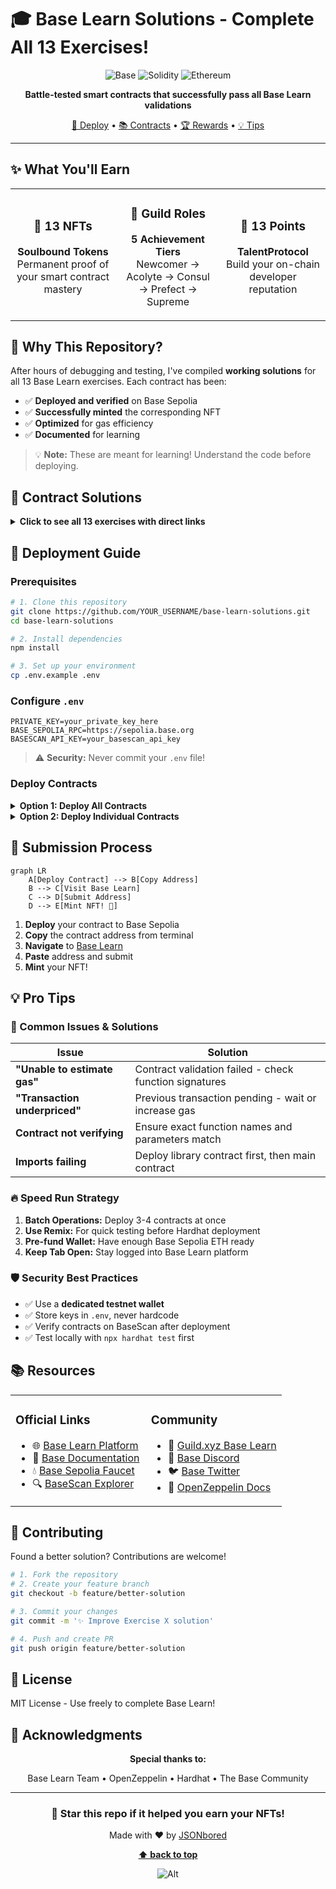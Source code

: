 # 🎓 Base Learn Solutions - Complete All 13 Exercises!

<div align="center">

![Base](https://img.shields.io/badge/Base-0052FF?style=for-the-badge&logo=coinbase&logoColor=white)
![Solidity](https://img.shields.io/badge/Solidity-363636?style=for-the-badge&logo=solidity&logoColor=white)
![Ethereum](https://img.shields.io/badge/Ethereum-3C3C3D?style=for-the-badge&logo=ethereum&logoColor=white)

**Battle-tested smart contracts that successfully pass all Base Learn validations**

[🚀 Deploy](#-deployment-guide) • [📚 Contracts](#-contract-solutions) • [🏆 Rewards](#-what-youll-earn) • [💡 Tips](#-pro-tips)

</div>

---

## ✨ What You'll Earn

<table>
<tr>
<td width="33%" align="center">

### 🏅 13 NFTs
**Soulbound Tokens**  
Permanent proof of your smart contract mastery

</td>
<td width="33%" align="center">

### 👑 Guild Roles
**5 Achievement Tiers**  
Newcomer → Acolyte → Consul → Prefect → Supreme

</td>
<td width="33%" align="center">

### 💎 13 Points
**TalentProtocol**  
Build your on-chain developer reputation

</td>
</tr>
</table>

## 🎯 Why This Repository?

After hours of debugging and testing, I've compiled **working solutions** for all 13 Base Learn exercises. Each contract has been:

- ✅ **Deployed and verified** on Base Sepolia
- ✅ **Successfully minted** the corresponding NFT
- ✅ **Optimized** for gas efficiency
- ✅ **Documented** for learning

> 💡 **Note:** These are meant for learning! Understand the code before deploying.

## 📁 Contract Solutions

<details>
<summary><b>Click to see all 13 exercises with direct links</b></summary>

| # | Exercise | Contract | Quest Link | Key Concepts |
|---|----------|----------|------------|--------------|
| 01 | **Basic Math** | `BasicMath.sol` | [🔗 Quest](https://docs.base.org/base-learn/docs/contracts-and-basic-functions/basic-functions-exercise) | Overflow-safe arithmetic, error handling |
| 02 | **Control Structures** | `ControlStructures.sol` | [🔗 Quest](https://docs.base.org/base-learn/docs/control-structures/control-structures-exercise) | FizzBuzz, time-based logic, custom errors |
| 03 | **Storage** | `EmployeeStorage.sol` | [🔗 Quest](https://docs.base.org/base-learn/docs/storage/storage-exercise) | Storage optimization, packing, memory vs storage |
| 04 | **Arrays** | `FavoriteRecords.sol` | [🔗 Quest](https://docs.base.org/base-learn/docs/arrays/arrays-exercise) | Dynamic arrays, array manipulation |
| 05 | **Mappings** | `FavoriteRecords.sol` | [🔗 Quest](https://docs.base.org/base-learn/docs/mappings/mappings-exercise) | Mapping operations, nested mappings |
| 06 | **Inheritance** | `InheritanceContracts.sol` | [🔗 Quest](https://docs.base.org/base-learn/docs/inheritance/inheritance-exercise) | Contract inheritance, virtual/override |
| 07 | **Structs** | `GarageManager.sol` | [🔗 Quest](https://docs.base.org/base-learn/docs/structs/structs-exercise) | Custom data structures, struct arrays |
| 08 | **Error Triage** | `ErrorTriageExercise.sol` | [🔗 Quest](https://docs.base.org/base-learn/docs/error-triage/error-triage-exercise) | Debugging, error patterns, assembly |
| 09 | **New Keyword** | `AddressBookFactory.sol` | [🔗 Quest](https://docs.base.org/base-learn/docs/new-keyword/new-keyword-exercise) | Factory pattern, contract deployment |
| 10 | **Imports** | `ImportsExercise.sol` | [🔗 Quest](https://docs.base.org/base-learn/docs/imports/imports-exercise) | Libraries, code reuse, using for |
| 11 | **ERC-721** | `HaikuNFT.sol` | [🔗 Quest](https://docs.base.org/base-learn/docs/erc-721-token/erc-721-exercise) | NFT standard, OpenZeppelin, minting |
| 12 | **Minimal Token** | `UnburnableToken.sol` | [🔗 Quest](https://docs.base.org/base-learn/docs/minimal-tokens/minimal-tokens-exercise) | Basic token mechanics, transfers |
| 13 | **ERC-20** | `WeightedVoting.sol` | [🔗 Quest](https://docs.base.org/base-learn/docs/erc-20-token/erc-20-exercise) | Governance token, voting mechanics |

</details>

## 🚀 Deployment Guide

### Prerequisites

```bash
# 1. Clone this repository
git clone https://github.com/YOUR_USERNAME/base-learn-solutions.git
cd base-learn-solutions

# 2. Install dependencies
npm install

# 3. Set up your environment
cp .env.example .env
```

### Configure `.env`

```env
PRIVATE_KEY=your_private_key_here
BASE_SEPOLIA_RPC=https://sepolia.base.org
BASESCAN_API_KEY=your_basescan_api_key
```

> ⚠️ **Security:** Never commit your `.env` file!

### Deploy Contracts

<details>
<summary><b>Option 1: Deploy All Contracts</b></summary>

```bash
npx hardhat compile
npx hardhat run scripts/deploy-all.ts --network baseSepolia
```

</details>

<details>
<summary><b>Option 2: Deploy Individual Contracts</b></summary>

```bash
# Compile first
npx hardhat compile

# Then deploy specific contract
npx hardhat run scripts/deploy-01-basicmath.ts --network baseSepolia
```

</details>

## 📝 Submission Process

```mermaid
graph LR
    A[Deploy Contract] --> B[Copy Address]
    B --> C[Visit Base Learn]
    C --> D[Submit Address]
    D --> E[Mint NFT! 🎉]
```

1. **Deploy** your contract to Base Sepolia
2. **Copy** the contract address from terminal
3. **Navigate** to [Base Learn](https://docs.base.org/base-learn/docs/welcome)
4. **Paste** address and submit
5. **Mint** your NFT!

## 💡 Pro Tips

### 🎯 Common Issues & Solutions

| Issue | Solution |
|-------|----------|
| **"Unable to estimate gas"** | Contract validation failed - check function signatures |
| **"Transaction underpriced"** | Previous transaction pending - wait or increase gas |
| **Contract not verifying** | Ensure exact function names and parameters match |
| **Imports failing** | Deploy library contract first, then main contract |

### 🔥 Speed Run Strategy

1. **Batch Operations:** Deploy 3-4 contracts at once
2. **Use Remix:** For quick testing before Hardhat deployment
3. **Pre-fund Wallet:** Have enough Base Sepolia ETH ready
4. **Keep Tab Open:** Stay logged into Base Learn platform

### 🛡️ Security Best Practices

- ✅ Use a **dedicated testnet wallet**
- ✅ Store keys in `.env`, never hardcode
- ✅ Verify contracts on BaseScan after deployment
- ✅ Test locally with `npx hardhat test` first

## 📚 Resources

<table>
<tr>
<td width="50%">

### Official Links
- 🌐 [Base Learn Platform](https://docs.base.org/base-learn/docs/welcome)
- 🔗 [Base Documentation](https://docs.base.org/)
- 💧 [Base Sepolia Faucet](https://www.coinbase.com/faucets/base-ethereum-goerli-faucet)
- 🔍 [BaseScan Explorer](https://sepolia.basescan.org)

</td>
<td width="50%">

### Community
- 🏰 [Guild.xyz Base Learn](https://guild.xyz/base)
- 💬 [Base Discord](https://discord.gg/base)
- 🐦 [Base Twitter](https://twitter.com/base)
- 📖 [OpenZeppelin Docs](https://docs.openzeppelin.com/)

</td>
</tr>
</table>

## 🤝 Contributing

Found a better solution? Contributions are welcome!

```bash
# 1. Fork the repository
# 2. Create your feature branch
git checkout -b feature/better-solution

# 3. Commit your changes
git commit -m '✨ Improve Exercise X solution'

# 4. Push and create PR
git push origin feature/better-solution
```

## 📜 License

MIT License - Use freely to complete Base Learn!

## 🙏 Acknowledgments

<div align="center">

**Special thanks to:**

Base Learn Team • OpenZeppelin • Hardhat • The Base Community

---

### 🌟 Star this repo if it helped you earn your NFTs!

Made with ❤️ by <a href="https://github.com/JSONbored">JSONbored</a>

**[⬆ back to top](#-base-learn-solutions---complete-all-13-exercises)**

![Alt](https://repobeats.axiom.co/api/embed/7db35c0ab9d4ada6d5c46400d30749568919edac.svg "Repobeats analytics image")

</div>
